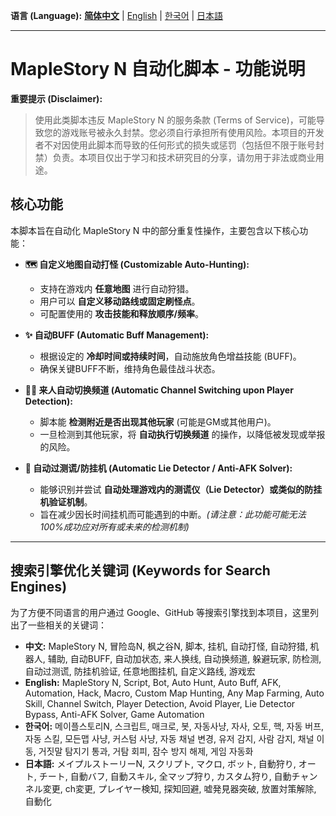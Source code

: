 **语言 (Language):** [**简体中文**](README.md) | [English](README_en.md) | [한국어](README_ko.md) | [日本語](README_ja.md)

---

# MapleStory N 自动化脚本 - 功能说明

**重要提示 (Disclaimer):**
> 使用此类脚本违反 MapleStory N 的服务条款 (Terms of Service)，可能导致您的游戏账号被永久封禁。您必须自行承担所有使用风险。本项目的开发者不对因使用此脚本而导致的任何形式的损失或惩罚（包括但不限于账号封禁）负责。本项目仅出于学习和技术研究目的分享，请勿用于非法或商业用途。

## 核心功能

本脚本旨在自动化 MapleStory N 中的部分重复性操作，主要包含以下核心功能：

*   **🗺️ 自定义地图自动打怪 (Customizable Auto-Hunting):**
    *   支持在游戏内 **任意地图** 进行自动狩猎。
    *   用户可以 **自定义移动路线或固定刷怪点**。
    *   可配置使用的 **攻击技能和释放顺序/频率**。

*   **✨ 自动BUFF (Automatic Buff Management):**
    *   根据设定的 **冷却时间或持续时间**，自动施放角色增益技能 (BUFF)。
    *   确保关键BUFF不断，维持角色最佳战斗状态。

*   **🏃‍♂️ 来人自动切换频道 (Automatic Channel Switching upon Player Detection):**
    *   脚本能 **检测附近是否出现其他玩家** (可能是GM或其他用户)。
    *   一旦检测到其他玩家，将 **自动执行切换频道** 的操作，以降低被发现或举报的风险。

*   **🧠 自动过测谎/防挂机 (Automatic Lie Detector / Anti-AFK Solver):**
    *   能够识别并尝试 **自动处理游戏内的测谎仪（Lie Detector）或类似的防挂机验证机制**。
    *   旨在减少因长时间挂机而可能遇到的中断。*(请注意：此功能可能无法100%成功应对所有或未来的检测机制)*

---

## 搜索引擎优化关键词 (Keywords for Search Engines)

为了方便不同语言的用户通过 Google、GitHub 等搜索引擎找到本项目，这里列出了一些相关的关键词：

*   **中文:** MapleStory N, 冒险岛N, 枫之谷N, 脚本, 挂机, 自动打怪, 自动狩猎, 机器人, 辅助, 自动BUFF, 自动加状态, 来人换线, 自动换频道, 躲避玩家, 防检测, 自动过测谎, 防挂机验证, 任意地图挂机, 自定义路线, 游戏宏
*   **English:** MapleStory N, Script, Bot, Auto Hunt, Auto Buff, AFK, Automation, Hack, Macro, Custom Map Hunting, Any Map Farming, Auto Skill, Channel Switch, Player Detection, Avoid Player, Lie Detector Bypass, Anti-AFK Solver, Game Automation
*   **한국어:** 메이플스토리N, 스크립트, 매크로, 봇, 자동사냥, 자사, 오토, 핵, 자동 버프, 자동 스킬, 모든맵 사냥, 커스텀 사냥, 자동 채널 변경, 유저 감지, 사람 감지, 채널 이동, 거짓말 탐지기 통과, 거탐 회피, 잠수 방지 해제, 게임 자동화
*   **日本語:** メイプルストーリーN, スクリプト, マクロ, ボット, 自動狩り, オート, チート, 自動バフ, 自動スキル, 全マップ狩り, カスタム狩り, 自動チャンネル変更, ch変更, プレイヤー検知, 探知回避, 嘘発見器突破, 放置対策解除, 自動化
